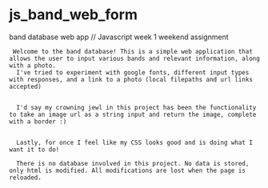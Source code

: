 # js_band_web_form
band database web app // Javascript week 1 weekend assignment

     Welcome to the band database! This is a simple web application that allows the user to input various bands and relevant information, along with a photo.
      I've tried to experiment with google fonts, different input types with responses, and a link to a photo (local filepaths and url links accepted)


      I'd say my crowning jewl in this project has been the functionality to take an image url as a string input and return the image, complete with a border :)

    
      Lastly, for once I feel like my CSS looks good and is doing what I want it to do!

      There is no database involved in this project. No data is stored, only html is modified. All modifications are lost when the page is reloaded.
      
      
